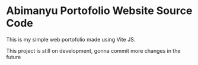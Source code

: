 # Abimanyu Portofolio Website Source Code

This is my simple web portofolio made using Vite JS.

This project is still on development, gonna commit more changes in the future